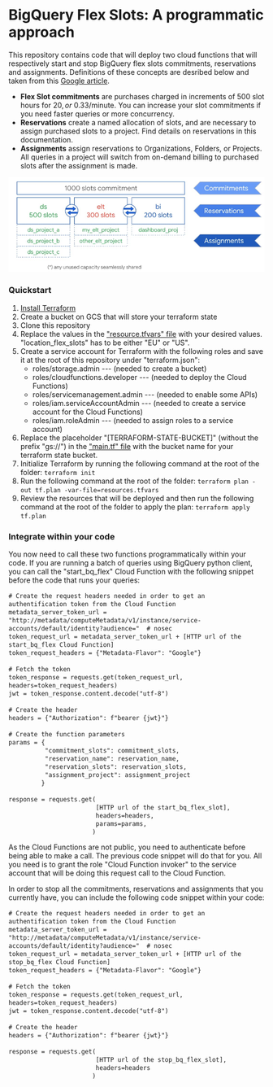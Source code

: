 # BigQuery Flex Slots: A programmatic approach

This repository contains code that will deploy two cloud functions that will respectively 
start and stop BigQuery flex slots commitments, reservations and assignments. Definitions of these
concepts are desribed below and taken from this [Google article](https://cloud.google.com/blog/products/data-analytics/optimize-bigquery-costs-with-flex-slots?utm_source=feedburner&utm_medium=email&utm_campaign=Feed:%2Bgoogleblog%2FCNkG%2B(Google%2BCloud%2BPlatform%2BBlog)).

- **Flex Slot commitments** are purchases charged in increments of 500 slot hours for $20, or ~$0.33/minute. 
You can increase your slot commitments if you need faster queries or more concurrency.  
- **Reservations** create a named allocation of slots, and are necessary to assign purchased slots to 
a project. Find details on reservations in this documentation.
- **Assignments** assign reservations to Organizations, Folders, or Projects. All queries in a project 
will switch from on-demand billing to purchased slots after the assignment is made.


![alt text](bq_flex_slots.jpg)

### Quickstart

1. [Install Terraform](https://learn.hashicorp.com/terraform/getting-started/install.html)
2. Create a bucket on GCS that will store your terraform state
3. Clone this repository
4. Replace the values in the ["resource.tfvars" file](https://github.com/Fourcast/bq_flex_slots/blob/master/resources.tfvars) 
   with your desired values. "location_flex_slots" has to be either "EU" or "US".
5. Create a service account for Terraform with the following roles and save it at the root of this 
repository under "terraform.json":
    - roles/storage.admin            --- (needed to create a bucket)
    - roles/cloudfunctions.developer --- (needed to deploy the Cloud Functions)
    - roles/servicemanagement.admin  --- (needed to enable some APIs)
    - roles/iam.serviceAccountAdmin  --- (needed to create a service account for the Cloud Functions)
    - roles/iam.roleAdmin            --- (needed to assign roles to a service account)
6. Replace the placeholder "[TERRAFORM-STATE-BUCKET]" (without the prefix "gs://") in the ["main.tf" file](https://github.com/Fourcast/bq_flex_slots/blob/master/main.tf)
with the bucket name for your terraform state bucket.
7. Initialize Terraform by running the following command at the root of the folder:
```terraform init```
8. Run the following command at the root of the folder:
```terraform plan -out tf.plan -var-file=resources.tfvars```
9. Review the resources that will be deployed and then run the following command at the root of the folder to apply the plan:
```terraform apply tf.plan```

### Integrate within your code

You now need to call these two functions programmatically within your code. If you are running a batch of
queries using BigQuery python client, you can call the "start_bq_flex" Cloud Function with the following snippet
before the code that runs your queries:

``` 
# Create the request headers needed in order to get an authentification token from the Cloud Function  
metadata_server_token_url = "http://metadata/computeMetadata/v1/instance/service-accounts/default/identity?audience="  # nosec
token_request_url = metadata_server_token_url + [HTTP url of the start_bq_flex Cloud Function]
token_request_headers = {"Metadata-Flavor": "Google"}

# Fetch the token
token_response = requests.get(token_request_url, headers=token_request_headers)
jwt = token_response.content.decode("utf-8")

# Create the header
headers = {"Authorization": f"bearer {jwt}"}

# Create the function parameters
params = {
          "commitment_slots": commitment_slots,
          "reservation_name": reservation_name,
          "reservation_slots": reservation_slots,
          "assignment_project": assignment_project
         }

response = requests.get(
                        [HTTP url of the start_bq_flex_slot],
                        headers=headers,
                        params=params,
                       )
``` 

As the Cloud Functions are not public, you need to authenticate before being able to make a call. The previous
code snippet will do that for you. All you need is to grant the role "Cloud Function invoker" to the service account
that will be doing this request call to the Cloud Function.

In order to stop all the commitments, reservations and assignments that you currently have, you can include
the following code snippet within your code:

``` 
# Create the request headers needed in order to get an authentification token from the Cloud Function  
metadata_server_token_url = "http://metadata/computeMetadata/v1/instance/service-accounts/default/identity?audience="  # nosec
token_request_url = metadata_server_token_url + [HTTP url of the stop_bq_flex Cloud Function]
token_request_headers = {"Metadata-Flavor": "Google"}

# Fetch the token
token_response = requests.get(token_request_url, headers=token_request_headers)
jwt = token_response.content.decode("utf-8")

# Create the header
headers = {"Authorization": f"bearer {jwt}"}

response = requests.get(
                        [HTTP url of the stop_bq_flex_slot],
                        headers=headers
                       )
``` 